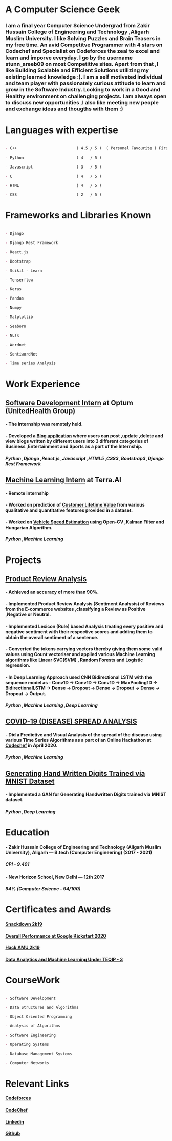 # A Computer Science Geek  




### I am a final year Computer Science Undergrad from Zakir Hussain College of Engineering and Technology ,Aligarh Muslim University. I like Solving Puzzles and Brain Teasers in my free time. An avid Competitve Programmer with 4 stars on Codechef and Specialist on Codeforces the zeal to excel and learn and imporve everyday. I go by the username stunn_areeb09 on most Competitive sites. Apart from that ,I like Building Scalable and Efficient Solutions utilizing my existing learned knowledge :). I am a self motivated individual and team player with passionately curious attitude to learn and grow in the Software Industry. Looking to work in a Good and Healthy environment on challenging projects. I am always open to discuss new opportunities ,I also like meeting new people and exchange ideas and thougths with them :)




# Languages with expertise



```markdown

- C++                          ( 4.5 / 5 )  ( Personel Favourite ( First one is always special !! ) )

- Python                       ( 4   / 5 )

- Javascript                   ( 3   / 5 )

- C                            ( 4   / 5 )

- HTML                         ( 4   / 5 )

- CSS                          ( 2   / 5 )

```




# Frameworks and Libraries Known
  
  
  
```markdown

- Django      

- Django Rest Framework

- React.js

- Bootstrap

- Scikit - Learn

- Tenserflow 

- Keras

- Pandas

- Numpy

- Matplotlib

- Seaborn

- NLTK

- Wordnet

- SentiwordNet

- Time series Analysis


```  




# Work Experience 



## [Software Development Intern](https://drive.google.com/file/d/1TBgu-qK8wi3beUehUxfCkMHbZb1fenp8/view?usp=sharing) at Optum (UnitedHealth Group) 




#### - The internship was remotely held. 

#### - Developed a [Blog application](https://github.com/stunn-areeb09/Blog-Hosting-Application) where users can post ,update ,delete and view blogs written by different users into 3 different categories of Business ,Entertainment and Sports as a part of the Internship.


#### *Python ,Django ,React.js ,Javascript ,HTML5 ,CSS3 ,Bootstrap3 ,Django Rest Framework* 
  


## [Machine Learning Intern](https://drive.google.com/file/d/1WghsM8THCJ8cmciibkTvlSnKesPzhKc_/view) at Terra.AI 




#### - Remote internship

#### - Worked on prediction of [Customer Lifetime Value](https://drive.google.com/file/d/1wFMeBe_KI36TWixncD4CeKZZHUlgt6hG/view?usp=sharing) from various qualitative and quantitative features provided in a dataset. 

#### - Worked on [Vehicle Speed Estimation](https://drive.google.com/file/d/1IfY9ML5Kik525P8_327sZU1d7R7ropVj/view?usp=sharing) using Open-CV ,Kalman Filter and Hungarian Algorithm.


#### *Python ,Machine Learning*




# Projects



## [Product Review Analysis](https://github.com/stunn-areeb09/Product-Review-Analysis)




#### - Achieved an accuracy of more than 90%.

#### - Implemented Product Review Analysis (Sentiment Analysis) of Reviews from the E-commerce websites ,classifying a Review as Positive ,Negative or Neutral.

#### - Implemented Lexicon (Rule) based Analysis treating every positive and negative sentiment with their respective scores and adding them to obtain the overall sentiment of a   sentence. 

#### - Converted the tokens carrying vectors thereby giving them some valid values using Count vectoriser and applied various Machine Learning algorithms like Linear SVC(SVM) ,       Random Forests and Logistic regression. 

#### - In Deep Learning Approach used CNN Bidirectional LSTM with the sequence model as -  Conv1D -> Conv1D -> Conv1D -> MaxPooling1D -> BidirectionalLSTM -> Dense -> Dropout -> Dense -> Dropout -> Dense -> Dropout -> Output.


#### *Python ,Machine Learning ,Deep Learning*




## [COVID-19 (DISEASE) SPREAD ANALYSIS](https://github.com/stunn-areeb09/COVID-Analysis-)



#### - Did a Predictive and Visual Analysis of the spread of the disease using various Time Series Algorithms as a part of an Online Hackathon at [Codechef](https://drive.google.com/file/d/1i8AT-qgz944N89YP4WymZT62tqhEq-6K/view) in April 2020.


#### *Python ,Machine Learning*



## [Generating Hand Written Digits Trained via MNIST Dataset](https://github.com/stunn-areeb09/Genrating-Handwritten-Digits-using-GAN)




#### - Implemented a GAN for Generating Handwritten Digits trained via MNIST dataset.


#### *Python ,Deep Learning*





# Education





#### - Zakir Hussain College of Engineering and Technology (Aligarh Muslim University), Aligarh — B.tech (Computer Engineering) (2017 - 2021)

#####  CPI - 9.401

#### - New Horizon School, New Delhi — 12th 2017 

#####  94% (Computer Science - 94/100)





# Certificates and Awards 



#### [Snackdown 2k19](https://www.codechef.com/certificates/public/c31c38e)

#### [Overall Performance at Google Kickstart 2020](https://drive.google.com/file/d/1m3N5_ESLKI1H5mNkwPipyDFxKCo08C--/view)

#### [Hack AMU 2k19](https://drive.google.com/file/d/1KlzLm38Air-EH84B3DDyB4i6INOT5E0j/view)

#### [Data Analytics and Machine Learning Under TEQIP - 3](https://drive.google.com/file/d/1puMhs3YAGlRcKlSDv5avqp--ipAoIEWy/view)





# CourseWork 

```markdown

- Software Development 

- Data Structures and Algorithms 

- Object Oriented Programming    

- Analysis of Algorithms

- Software Engineering    

- Operating Systems    

- Database Management Systems   

- Computer Networks 

```





# Relevant Links 


####  [Codeforces](https://codeforces.com/profile/haha_haha)

####  [CodeChef](https://www.codechef.com/users/stunn_areeb09)

####  [Linkedin](https://www.linkedin.com/in/syed-areeb-wadood-629738161/)

####  [Github](https://github.com/stunn-areeb09)



